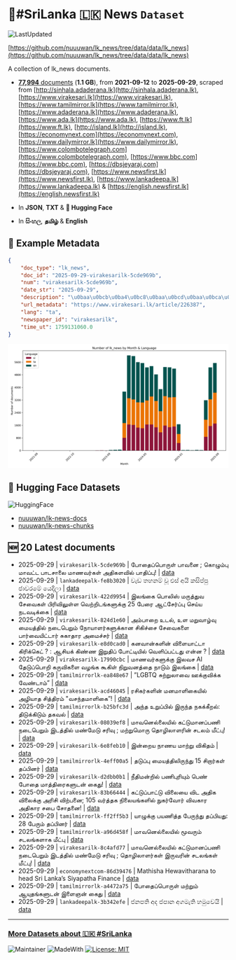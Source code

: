 # 📄#SriLanka 🇱🇰 News `Dataset`

![LastUpdated](https://img.shields.io/badge/last_updated-2025--09--29_13:05:34-green)

[https://github.com/nuuuwan/lk_news/tree/data/data/lk_news](https://github.com/nuuuwan/lk_news/tree/data/data/lk_news)

A collection of lk_news documents.

- [**77,994** documents](https://github.com/nuuuwan/lk_news/tree/data/data/lk_news) (**1.1 GB**), from **2021-09-12** to **2025-09-29**, scraped from [http://sinhala.adaderana.lk](http://sinhala.adaderana.lk), [https://www.virakesari.lk](https://www.virakesari.lk), [https://www.tamilmirror.lk](https://www.tamilmirror.lk), [https://www.adaderana.lk](https://www.adaderana.lk), [https://www.ada.lk](https://www.ada.lk), [https://www.ft.lk](https://www.ft.lk), [http://island.lk](http://island.lk), [https://economynext.com](https://economynext.com), [https://www.dailymirror.lk](https://www.dailymirror.lk), [https://www.colombotelegraph.com](https://www.colombotelegraph.com), [https://www.bbc.com](https://www.bbc.com), [https://dbsjeyaraj.com](https://dbsjeyaraj.com), [https://www.newsfirst.lk](https://www.newsfirst.lk), [https://www.lankadeepa.lk](https://www.lankadeepa.lk) & [https://english.newsfirst.lk](https://english.newsfirst.lk)

- In **JSON**, **TXT** & **🤗 Hugging Face**

- In **සිංහල**, **தமிழ்** & **English**

## 📝 Example Metadata

```json
{
    "doc_type": "lk_news",
    "doc_id": "2025-09-29-virakesarilk-5cde969b",
    "num": "virakesarilk-5cde969b",
    "date_str": "2025-09-29",
    "description": "\u0baa\u0bcb\u0ba4\u0bc8\u0baa\u0bcd\u0baa\u0bca\u0bb0\u0bc1\u0bb3\u0bcd \u0baa\u0bbe\u0bb5\u0ba9\u0bc8 ; \u0b95\u0bca\u0bb4\u0bc1\u0bae\u0bcd\u0baa\u0bc1 \u0bae\u0bbe\u0bb5\u0b9f\u0bcd\u0b9f \u0baa\u0bbe\u0b9f\u0b9a\u0bbe\u0bb2\u0bc8 \u0bae\u0bbe\u0ba3\u0bb5\u0bb0\u0bcd\u0b95\u0bb3\u0bcd \u0b85\u0ba4\u0bbf\u0b95\u0bb3\u0bb5\u0bbf\u0bb2\u0bcd \u0baa\u0bbe\u0ba4\u0bbf\u0baa\u0bcd\u0baa\u0bc1!",
    "url_metadata": "https://www.virakesari.lk/article/226387",
    "lang": "ta",
    "newspaper_id": "virakesarilk",
    "time_ut": 1759131060.0
}
```

![Chart](https://raw.githubusercontent.com/nuuuwan/lk_news/refs/heads/data/data/lk_news/docs_by_month_and_lang.png)

## 🤗 Hugging Face Datasets

![HuggingFace](https://img.shields.io/badge/-HuggingFace-FDEE21?style=for-the-badge&logo=HuggingFace)

- [nuuuwan/lk-news-docs](https://huggingface.co/datasets/nuuuwan/lk-news-docs)
- [nuuuwan/lk-news-chunks](https://huggingface.co/datasets/nuuuwan/lk-news-chunks)

## 🆕 20 Latest documents

- 2025-09-29 | `virakesarilk-5cde969b` | போதைப்பொருள் பாவனை ; கொழும்பு மாவட்ட பாடசாலை மாணவர்கள் அதிகளவில் பாதிப்பு! | [data](https://github.com/nuuuwan/lk_news/tree/data/data/lk_news/2020s/2025/2025-09-29-virakesarilk-5cde969b)
- 2025-09-29 | `lankadeepalk-fe8b3020` | වැඩ තහනම් වූ එස් අයි කසිප්පු ජාවරමේ යෙදිලා | [data](https://github.com/nuuuwan/lk_news/tree/data/data/lk_news/2020s/2025/2025-09-29-lankadeepalk-fe8b3020)
- 2025-09-29 | `virakesarilk-422d9954` | இலங்கை பொலிஸ் மருத்துவ சேவைகள் பிரிவிலுள்ள வெற்றிடங்களுக்கு 25 பேரை ஆட்சேர்ப்பு செய்ய நடவடிக்கை | [data](https://github.com/nuuuwan/lk_news/tree/data/data/lk_news/2020s/2025/2025-09-29-virakesarilk-422d9954)
- 2025-09-29 | `virakesarilk-824d1e60` | அம்பாறை உடல், உள மறுவாழ்வு மையத்தில் நடைபெறும் நோயாளர்களுக்கான சிகிச்சை சேவைகளை பார்வையிட்டார் சுகாதார அமைச்சர் | [data](https://github.com/nuuuwan/lk_news/tree/data/data/lk_news/2020s/2025/2025-09-29-virakesarilk-824d1e60)
- 2025-09-29 | `virakesarilk-e8d0cad0` | கனவான்களின் விளையாட்டா கிரிக்கெட் ? : ஆசியக் கிண்ண இறுதிப் போட்டியில் வெளிப்பட்டது என்ன ? | [data](https://github.com/nuuuwan/lk_news/tree/data/data/lk_news/2020s/2025/2025-09-29-virakesarilk-e8d0cad0)
- 2025-09-29 | `virakesarilk-17990cbc` | மாணவர்களுக்கு இலவச AI தேடுப்பொறி கருவிகளை வழங்க கூகிள் நிறுவனத்தை நாடும் இலங்கை | [data](https://github.com/nuuuwan/lk_news/tree/data/data/lk_news/2020s/2025/2025-09-29-virakesarilk-17990cbc)
- 2025-09-29 | `tamilmirrorlk-ea848e67` | ”LGBTQ சுற்றுலாவை ஊக்குவிக்க வேண்டாம்” | [data](https://github.com/nuuuwan/lk_news/tree/data/data/lk_news/2020s/2025/2025-09-29-tamilmirrorlk-ea848e67)
- 2025-09-29 | `virakesarilk-acd46045` | ரசிகர்களின் மனமாளிகையில் அழியாத சித்திரம் "வசந்தமாளிகை”! | [data](https://github.com/nuuuwan/lk_news/tree/data/data/lk_news/2020s/2025/2025-09-29-virakesarilk-acd46045)
- 2025-09-29 | `tamilmirrorlk-b25bfc3d` | அந்த உறுப்பில் இருந்த நகக்கீறல்: திடுக்கிடும் தகவல் | [data](https://github.com/nuuuwan/lk_news/tree/data/data/lk_news/2020s/2025/2025-09-29-tamilmirrorlk-b25bfc3d)
- 2025-09-29 | `virakesarilk-08039ef8` | மாவனெல்லையில் கட்டுமானப்பணி நடைபெறும் இடத்தில் மண்மேடு சரிவு ; மற்றுமொரு தொழிலாளரின் சடலம் மீட்பு! | [data](https://github.com/nuuuwan/lk_news/tree/data/data/lk_news/2020s/2025/2025-09-29-virakesarilk-08039ef8)
- 2025-09-29 | `virakesarilk-6e8feb10` | இன்றைய நாணய மாற்று விகிதம் | [data](https://github.com/nuuuwan/lk_news/tree/data/data/lk_news/2020s/2025/2025-09-29-virakesarilk-6e8feb10)
- 2025-09-29 | `tamilmirrorlk-4eff00a5` | தடுப்பு மையத்திலிருந்து 15 சிறார்கள் தப்பினர் | [data](https://github.com/nuuuwan/lk_news/tree/data/data/lk_news/2020s/2025/2025-09-29-tamilmirrorlk-4eff00a5)
- 2025-09-29 | `virakesarilk-d2dbb0b1` | நீதிமன்றில் பணிபுரியும் பெண் போதை மாத்திரைகளுடன் கைது! | [data](https://github.com/nuuuwan/lk_news/tree/data/data/lk_news/2020s/2025/2025-09-29-virakesarilk-d2dbb0b1)
- 2025-09-29 | `virakesarilk-83b66444` | கட்டுப்பாட்டு விலையை விட அதிக விலைக்கு அரிசி விற்பனை; 105 வர்த்தக நிலையங்களில் நுகர்வோர் விவகார அதிகார சபை சோதனை! | [data](https://github.com/nuuuwan/lk_news/tree/data/data/lk_news/2020s/2025/2025-09-29-virakesarilk-83b66444)
- 2025-09-29 | `tamilmirrorlk-ff2ff5b3` | யாழுக்கு பயணித்த பேருந்து தப்பியது: 28 பேரும் தப்பினர் | [data](https://github.com/nuuuwan/lk_news/tree/data/data/lk_news/2020s/2025/2025-09-29-tamilmirrorlk-ff2ff5b3)
- 2025-09-29 | `tamilmirrorlk-a96d458f` | மாவனெல்லையில் மூவரும் சடலங்களாக மீட்பு | [data](https://github.com/nuuuwan/lk_news/tree/data/data/lk_news/2020s/2025/2025-09-29-tamilmirrorlk-a96d458f)
- 2025-09-29 | `virakesarilk-8c4afd77` | மாவனெல்லையில் கட்டுமானப்பணி நடைபெறும் இடத்தில் மண்மேடு சரிவு ; தொழிலாளர்கள் இருவரின் சடலங்கள் மீட்பு! | [data](https://github.com/nuuuwan/lk_news/tree/data/data/lk_news/2020s/2025/2025-09-29-virakesarilk-8c4afd77)
- 2025-09-29 | `economynextcom-86d39476` | Mathisha Hewavitharana to head Sri Lanka’s Siyapatha Finance | [data](https://github.com/nuuuwan/lk_news/tree/data/data/lk_news/2020s/2025/2025-09-29-economynextcom-86d39476)
- 2025-09-29 | `tamilmirrorlk-a4472a75` | போதைப்பொருள் மற்றும் ஆயுதங்களுடன் இளைஞன் கைது | [data](https://github.com/nuuuwan/lk_news/tree/data/data/lk_news/2020s/2025/2025-09-29-tamilmirrorlk-a4472a75)
- 2025-09-29 | `lankadeepalk-3b342efe` | ජනපති අද ජපාන අගමැති හමුවෙයි | [data](https://github.com/nuuuwan/lk_news/tree/data/data/lk_news/2020s/2025/2025-09-29-lankadeepalk-3b342efe)

---

### [More Datasets about 🇱🇰 #SriLanka](https://github.com/nuuuwan/lk_datasets)

![Maintainer](https://img.shields.io/badge/maintainer-nuuuwan-red)
![MadeWith](https://img.shields.io/badge/made_with-python-blue)
[![License: MIT](https://img.shields.io/badge/License-MIT-yellow.svg)](https://opensource.org/licenses/MIT)
